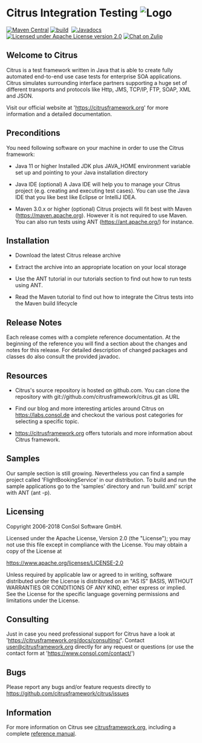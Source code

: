 Citrus Integration Testing ![Logo][1]
==============

[![Maven Central](https://maven-badges.herokuapp.com/maven-central/com.consol.citrus/citrus/badge.svg?style=flat-square)](https://search.maven.org/search?q=g:com.consol.citrus)
[![build](https://github.com/citrusframework/citrus/workflows/build/badge.svg?branch=master)](https://github.com/citrusframework/citrus/actions) 
[![<Sonarcloud quality gate>](https://sonarcloud.io/api/project_badges/measure?project=citrus&metric=alert_status)](https://sonarcloud.io/dashboard?id=citrus)
[![Javadocs](http://javadoc.io/badge/com.consol.citrus/citrus-core.svg)](http://javadoc.io/doc/com.consol.citrus/citrus-core)
[![Licensed under Apache License version 2.0](https://img.shields.io/github/license/openshift/origin.svg?maxAge=2592000)](https://www.apache.org/licenses/LICENSE-2.0")
[![Chat on Zulip](https://img.shields.io/badge/zulip-join_chat-brightgreen.svg)](https://citrusframework.zulipchat.com)

Welcome to Citrus
---------

Citrus is a test framework written in Java that is able to create
fully automated end-to-end use case tests for enterprise SOA
applications. Citrus simulates surrounding interface partners
supporting a huge set of different transports and protocols like
Http, JMS, TCP/IP, FTP, SOAP, XML and JSON.

Visit our official website at 'https://citrusframework.org'
for more information and a detailed documentation.

Preconditions
---------

You need following software on your machine in order to use the
Citrus framework:

* Java 11 or higher
Installed JDK plus JAVA_HOME environment variable set
up and pointing to your Java installation directory

* Java IDE (optional)
A Java IDE will help you to manage your Citrus project (e.g. creating
and executing test cases). You can use the Java IDE that you like best
like Eclipse or IntelliJ IDEA.

* Maven 3.0.x or higher (optional)
Citrus projects will fit best with Maven (https://maven.apache.org).
However it is not required to use Maven. You can also run tests using
ANT (https://ant.apache.org/) for instance.
   
Installation
---------

* Download the latest Citrus release archive

* Extract the archive into an appropriate location on your local storage

* Use the ANT tutorial in our tutorials section to find out how to run
tests using ANT.

* Read the Maven tutorial to find out how to integrate the Citrus tests
into the Maven build lifecycle

Release Notes
---------

Each release comes with a complete reference documentation. At the beginning of
the reference you will find a section about the changes and notes for this release. For detailed 
description of changed packages and classes do also consult the provided javadoc.

Resources
---------

* Citrus's source repository is hosted on github.com. You can clone the
repository with git://github.com/citrusframework/citrus.git as URL

* Find our blog and more interesting articles around Citrus on
https://labs.consol.de and checkout the various post categories for
selecting a specific topic.

* https://citrusframework.org offers tutorials and more information about
Citrus framework.

Samples
---------

Our sample section is still growing. Nevertheless you can find a sample
project called 'FlightBookingService' in our distribution. To build and
run the sample applications go to the 'samples' directory and run 'build.xml'
script with ANT (ant -p).

Licensing
---------
  
Copyright 2006-2018 ConSol Software GmbH.

Licensed under the Apache License, Version 2.0 (the "License");
you may not use this file except in compliance with the License.
You may obtain a copy of the License at

  https://www.apache.org/licenses/LICENSE-2.0

Unless required by applicable law or agreed to in writing, software
distributed under the License is distributed on an "AS IS" BASIS,
WITHOUT WARRANTIES OR CONDITIONS OF ANY KIND, either express or implied.
See the License for the specific language governing permissions and
limitations under the License.
  
Consulting
---------

Just in case you need professional support for Citrus have a look at
'https://citrusframework.org/docs/consulting/'.
Contact user@citrusframework.org directly for any request or questions
(or use the contact form at 'https://www.consol.com/contact/')

Bugs
---------

Please report any bugs and/or feature requests directly to https://github.com/citrusframework/citrus/issues

Information
---------

For more information on Citrus see [citrusframework.org][2], including
a complete [reference manual][3].

 [1]: https://citrusframework.org/img/brand-logo.png "Citrus"
 [2]: https://citrusframework.org
 [3]: https://citrusframework.org/citrus/reference/html/index.html

